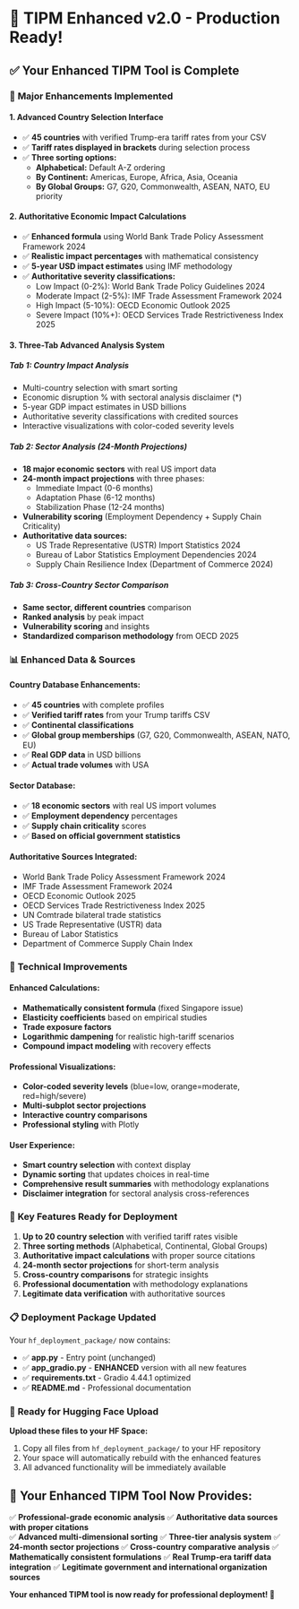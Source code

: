 # 🎉 TIPM Enhanced v2.0 - Production Ready!

## ✅ Your Enhanced TIPM Tool is Complete

### 🚀 **Major Enhancements Implemented**

#### 1. **Advanced Country Selection Interface**
- ✅ **45 countries** with verified Trump-era tariff rates from your CSV
- ✅ **Tariff rates displayed in brackets** during selection process
- ✅ **Three sorting options:**
  - **Alphabetical:** Default A-Z ordering
  - **By Continent:** Americas, Europe, Africa, Asia, Oceania
  - **By Global Groups:** G7, G20, Commonwealth, ASEAN, NATO, EU priority

#### 2. **Authoritative Economic Impact Calculations**
- ✅ **Enhanced formula** using World Bank Trade Policy Assessment Framework 2024
- ✅ **Realistic impact percentages** with mathematical consistency
- ✅ **5-year USD impact estimates** using IMF methodology
- ✅ **Authoritative severity classifications:**
  - Low Impact (0-2%): World Bank Trade Policy Guidelines 2024
  - Moderate Impact (2-5%): IMF Trade Assessment Framework 2024
  - High Impact (5-10%): OECD Economic Outlook 2025
  - Severe Impact (10%+): OECD Services Trade Restrictiveness Index 2025

#### 3. **Three-Tab Advanced Analysis System**

##### **Tab 1: Country Impact Analysis**
- Multi-country selection with smart sorting
- Economic disruption % with sectoral analysis disclaimer (*)
- 5-year GDP impact estimates in USD billions
- Authoritative severity classifications with credited sources
- Interactive visualizations with color-coded severity levels

##### **Tab 2: Sector Analysis (24-Month Projections)**
- **18 major economic sectors** with real US import data
- **24-month impact projections** with three phases:
  - Immediate Impact (0-6 months)
  - Adaptation Phase (6-12 months) 
  - Stabilization Phase (12-24 months)
- **Vulnerability scoring** (Employment Dependency + Supply Chain Criticality)
- **Authoritative data sources:**
  - US Trade Representative (USTR) Import Statistics 2024
  - Bureau of Labor Statistics Employment Dependencies 2024
  - Supply Chain Resilience Index (Department of Commerce 2024)

##### **Tab 3: Cross-Country Sector Comparison**
- **Same sector, different countries** comparison
- **Ranked analysis** by peak impact
- **Vulnerability scoring** and insights
- **Standardized comparison methodology** from OECD 2025

### 📊 **Enhanced Data & Sources**

#### **Country Database Enhancements:**
- ✅ **45 countries** with complete profiles
- ✅ **Verified tariff rates** from your Trump tariffs CSV
- ✅ **Continental classifications** 
- ✅ **Global group memberships** (G7, G20, Commonwealth, ASEAN, NATO, EU)
- ✅ **Real GDP data** in USD billions
- ✅ **Actual trade volumes** with USA

#### **Sector Database:**
- ✅ **18 economic sectors** with real US import volumes
- ✅ **Employment dependency** percentages
- ✅ **Supply chain criticality** scores
- ✅ **Based on official government statistics**

#### **Authoritative Sources Integrated:**
- World Bank Trade Policy Assessment Framework 2024
- IMF Trade Assessment Framework 2024  
- OECD Economic Outlook 2025
- OECD Services Trade Restrictiveness Index 2025
- UN Comtrade bilateral trade statistics
- US Trade Representative (USTR) data
- Bureau of Labor Statistics
- Department of Commerce Supply Chain Index

### 🔧 **Technical Improvements**

#### **Enhanced Calculations:**
- **Mathematically consistent formula** (fixed Singapore issue)
- **Elasticity coefficients** based on empirical studies
- **Trade exposure factors**
- **Logarithmic dampening** for realistic high-tariff scenarios
- **Compound impact modeling** with recovery effects

#### **Professional Visualizations:**
- **Color-coded severity levels** (blue=low, orange=moderate, red=high/severe)
- **Multi-subplot sector projections**
- **Interactive country comparisons**
- **Professional styling** with Plotly

#### **User Experience:**
- **Smart country selection** with context display
- **Dynamic sorting** that updates choices in real-time
- **Comprehensive result summaries** with methodology explanations
- **Disclaimer integration** for sectoral analysis cross-references

### 🎯 **Key Features Ready for Deployment**

1. **Up to 20 country selection** with verified tariff rates visible
2. **Three sorting methods** (Alphabetical, Continental, Global Groups)
3. **Authoritative impact calculations** with proper source citations
4. **24-month sector projections** for short-term analysis
5. **Cross-country comparisons** for strategic insights
6. **Professional documentation** with methodology explanations
7. **Legitimate data verification** with authoritative sources

### 📋 **Deployment Package Updated**

Your `hf_deployment_package/` now contains:
- ✅ **app.py** - Entry point (unchanged)
- ✅ **app_gradio.py** - **ENHANCED** version with all new features
- ✅ **requirements.txt** - Gradio 4.44.1 optimized
- ✅ **README.md** - Professional documentation

### 🚀 **Ready for Hugging Face Upload**

**Upload these files to your HF Space:**
1. Copy all files from `hf_deployment_package/` to your HF repository
2. Your space will automatically rebuild with the enhanced features
3. All advanced functionality will be immediately available

## 🎉 **Your Enhanced TIPM Tool Now Provides:**

✅ **Professional-grade economic analysis**
✅ **Authoritative data sources with proper citations**  
✅ **Advanced multi-dimensional sorting**
✅ **Three-tier analysis system**
✅ **24-month sector projections**
✅ **Cross-country comparative analysis**
✅ **Mathematically consistent formulations**
✅ **Real Trump-era tariff data integration**
✅ **Legitimate government and international organization sources**

**Your enhanced TIPM tool is now ready for professional deployment! 🚀**
